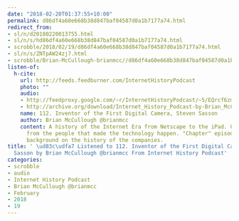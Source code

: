 ```yaml
---
date: "2018-02-20T01:37:55+10:00"
permalink: d86df4a60e668b38d847baf04587d0a1b7177a74.html
redirect_from:
- sl/n/d20180220013755.html
- sl/n/s/hd86df4a60e668b38d847baf04587d0a1b7177a74.html
- scrobble/2018/02/19/d86df4a60e668b38d847baf04587d0a1b7177a74.html
- sl/n/s/ZNTpAW24zj7.html
- scrobble/Brian-McCullough-brianmcc//d86df4a60e668b38d847baf04587d0a1b7177a74.html
listen-of:
  h-cite:
    url: http://feeds.feedburner.com/InternetHistoryPodcast
    photo: ""
    audio:
    - http://feedproxy.google.com/~r/InternetHistoryPodcast/~5/EQrcf6zmjNo/112._Inventor_of_the_First_Digital_Camera_Steven_Sasson.mp3
    - http://archive.org/download/Internet_History_Podcast-by-Brian_McCullough/112_Inventor_of_the_First_Digital_Camera_Steven_Sasson.mp3
    name: 112. Inventor of the First Digital Camera, Steven Sasson
    author: Brian McCullough @brianmcc
    content: A history of the Internet Era from Netscape to the iPad. Oral histories
      from the people that made the technology happen. "Chapter" episodes providing
      background on the history of the companies.
title: ' \ud83c\udfa7 Listened to 112. Inventor of the First Digital Camera, Steven
  Sasson by Brian McCullough @brianmcc From Internet History Podcast'
categories:
- scrobble
- audio
- Internet History Podcast
- Brian McCullough @brianmcc
- February
- 2018
- 19
---
```

